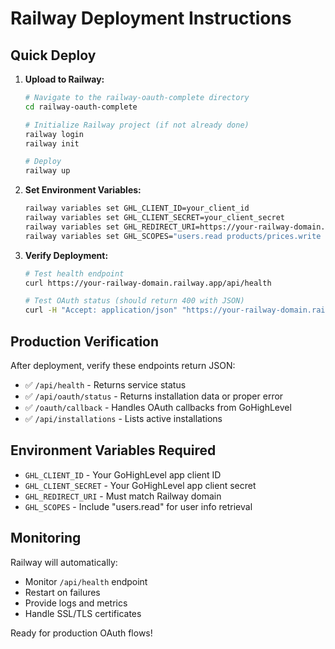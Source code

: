 # Railway Deployment Instructions

## Quick Deploy

1. **Upload to Railway:**
   ```bash
   # Navigate to the railway-oauth-complete directory
   cd railway-oauth-complete
   
   # Initialize Railway project (if not already done)
   railway login
   railway init
   
   # Deploy
   railway up
   ```

2. **Set Environment Variables:**
   ```bash
   railway variables set GHL_CLIENT_ID=your_client_id
   railway variables set GHL_CLIENT_SECRET=your_client_secret
   railway variables set GHL_REDIRECT_URI=https://your-railway-domain.railway.app/oauth/callback
   railway variables set GHL_SCOPES="users.read products/prices.write products/prices.readonly"
   ```

3. **Verify Deployment:**
   ```bash
   # Test health endpoint
   curl https://your-railway-domain.railway.app/api/health
   
   # Test OAuth status (should return 400 with JSON)
   curl -H "Accept: application/json" "https://your-railway-domain.railway.app/api/oauth/status?installation_id=test"
   ```

## Production Verification

After deployment, verify these endpoints return JSON:

- ✅ `/api/health` - Returns service status
- ✅ `/api/oauth/status` - Returns installation data or proper error
- ✅ `/oauth/callback` - Handles OAuth callbacks from GoHighLevel
- ✅ `/api/installations` - Lists active installations

## Environment Variables Required

- `GHL_CLIENT_ID` - Your GoHighLevel app client ID
- `GHL_CLIENT_SECRET` - Your GoHighLevel app client secret  
- `GHL_REDIRECT_URI` - Must match Railway domain
- `GHL_SCOPES` - Include "users.read" for user info retrieval

## Monitoring

Railway will automatically:
- Monitor `/api/health` endpoint
- Restart on failures
- Provide logs and metrics
- Handle SSL/TLS certificates

Ready for production OAuth flows!

